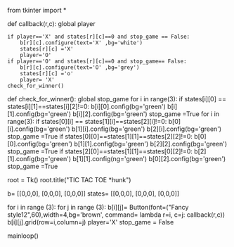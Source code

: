 from tkinter import *

def callback(r,c):
    global player

    if player=='X' and states[r][c]==0 and stop_game == False:
        b[r][c].configure(text='X' ,bg='white')
        states[r][c] ='X'
        player='O'
    if player=='O' and states[r][c]==0 and stop_game== False:
        b[r][c].configure(text='O' ,bg='grey')
        states[r][c] ='o'
        player= 'X'
    check_for_winner()

def check_for_winner():
    global stop_game
    for i in range(3):
        if states[i][0] == states[i][1]==states[i][2]!=0:
            b[i][0].config(bg='green')
            b[i][1].config(bg='green')
            b[i][2].config(bg='green')
            stop_game =True
    for i in range(3):
        if states[0][i] == states[1][i]==states[2][i]!=0:
            b[0][i].config(bg='green')
            b[1][i].config(bg='green')
            b[2][i].config(bg='green')
            stop_game =True
        if states[0][0]==states[1][1]==states[2][2]!=0:
            b[0][0].config(bg='green')
            b[1][1].config(bg='green')
            b[2][2].config(bg='green')
            stop_game =True
        if states[2][0]==states[1][1]==states[0][2]!=0:
            b[2][1].config(bg='green')
            b[1][1].config(ng='green')
            b[0][2].config(bg='green')
            stop_game =True
            
          
        
                           
            
            
            
    

    
                          
root = Tk()
root.title("TIC TAC TOE *hunk")

b= [[0,0,0],
    [0,0,0],
    [0,0,0]]
states= [[0,0,0],
         [0,0,0],
         [0,0,0]]
         
for i in range (3):
    for j in range (3):
        b[i][j]= Button(font=("Fancy style12",60),width=4,bg='brown',
                        command= lambda r=i, c=j: callback(r,c))
        b[i][j].grid(row=i,column=j)
player='X'
stop_game = False

mainloop()
                    
